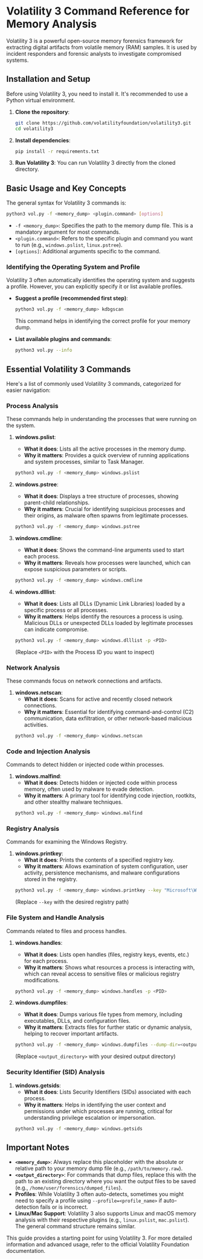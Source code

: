 # Volatility 3 Command Reference for Memory Analysis

Volatility 3 is a powerful open-source memory forensics framework for extracting digital artifacts from volatile memory (RAM) samples. It is used by incident responders and forensic analysts to investigate compromised systems.

## Installation and Setup

Before using Volatility 3, you need to install it. It's recommended to use a Python virtual environment.

1.  **Clone the repository**:
    ```bash
    git clone https://github.com/volatilityfoundation/volatility3.git
    cd volatility3
    ```

2.  **Install dependencies**:
    ```bash
    pip install -r requirements.txt
    ```

3.  **Run Volatility 3**:
    You can run Volatility 3 directly from the cloned directory.

## Basic Usage and Key Concepts

The general syntax for Volatility 3 commands is:

```bash
python3 vol.py -f <memory_dump> <plugin.command> [options]
```

*   `-f <memory_dump>`: Specifies the path to the memory dump file. This is a mandatory argument for most commands.
*   `<plugin.command>`: Refers to the specific plugin and command you want to run (e.g., `windows.pslist`, `linux.pstree`).
*   `[options]`: Additional arguments specific to the command.

### Identifying the Operating System and Profile

Volatility 3 often automatically identifies the operating system and suggests a profile. However, you can explicitly specify it or list available profiles.

*   **Suggest a profile (recommended first step)**:
    ```bash
    python3 vol.py -f <memory_dump> kdbgscan
    ```
    This command helps in identifying the correct profile for your memory dump.

*   **List available plugins and commands**:
    ```bash
    python3 vol.py --info
    ```

## Essential Volatility 3 Commands

Here's a list of commonly used Volatility 3 commands, categorized for easier navigation:

### Process Analysis

These commands help in understanding the processes that were running on the system.

1.  **windows.pslist**:
    -   **What it does**: Lists all the active processes in the memory dump.
    -   **Why it matters**: Provides a quick overview of running applications and system processes, similar to Task Manager.
    ```bash
    python3 vol.py -f <memory_dump> windows.pslist
    ```

2.  **windows.pstree**:
    -   **What it does**: Displays a tree structure of processes, showing parent-child relationships.
    -   **Why it matters**: Crucial for identifying suspicious processes and their origins, as malware often spawns from legitimate processes.
    ```bash
    python3 vol.py -f <memory_dump> windows.pstree
    ```

3.  **windows.cmdline**:
    -   **What it does**: Shows the command-line arguments used to start each process.
    -   **Why it matters**: Reveals how processes were launched, which can expose suspicious parameters or scripts.
    ```bash
    python3 vol.py -f <memory_dump> windows.cmdline
    ```

4.  **windows.dlllist**:
    -   **What it does**: Lists all DLLs (Dynamic Link Libraries) loaded by a specific process or all processes.
    -   **Why it matters**: Helps identify the resources a process is using. Malicious DLLs or unexpected DLLs loaded by legitimate processes can indicate compromise.
    ```bash
    python3 vol.py -f <memory_dump> windows.dlllist -p <PID>
    ```
    (Replace `<PID>` with the Process ID you want to inspect)

### Network Analysis

These commands focus on network connections and artifacts.

1.  **windows.netscan**:
    -   **What it does**: Scans for active and recently closed network connections.
    -   **Why it matters**: Essential for identifying command-and-control (C2) communication, data exfiltration, or other network-based malicious activities.
    ```bash
    python3 vol.py -f <memory_dump> windows.netscan
    ```

### Code and Injection Analysis

Commands to detect hidden or injected code within processes.

1.  **windows.malfind**:
    -   **What it does**: Detects hidden or injected code within process memory, often used by malware to evade detection.
    -   **Why it matters**: A primary tool for identifying code injection, rootkits, and other stealthy malware techniques.
    ```bash
    python3 vol.py -f <memory_dump> windows.malfind
    ```

### Registry Analysis

Commands for examining the Windows Registry.

1.  **windows.printkey**:
    -   **What it does**: Prints the contents of a specified registry key.
    -   **Why it matters**: Allows examination of system configuration, user activity, persistence mechanisms, and malware configurations stored in the registry.
    ```bash
    python3 vol.py -f <memory_dump> windows.printkey --key "Microsoft\Windows\CurrentVersion\Run"
    ```
    (Replace `--key` with the desired registry path)

### File System and Handle Analysis

Commands related to files and process handles.

1.  **windows.handles**:
    -   **What it does**: Lists open handles (files, registry keys, events, etc.) for each process.
    -   **Why it matters**: Shows what resources a process is interacting with, which can reveal access to sensitive files or malicious registry modifications.
    ```bash
    python3 vol.py -f <memory_dump> windows.handles -p <PID>
    ```

2.  **windows.dumpfiles**:
    -   **What it does**: Dumps various file types from memory, including executables, DLLs, and configuration files.
    -   **Why it matters**: Extracts files for further static or dynamic analysis, helping to recover important artifacts.
    ```bash
    python3 vol.py -f <memory_dump> windows.dumpfiles --dump-dir=<output_directory>
    ```
    (Replace `<output_directory>` with your desired output directory)

### Security Identifier (SID) Analysis

1.  **windows.getsids**:
    -   **What it does**: Lists Security Identifiers (SIDs) associated with each process.
    -   **Why it matters**: Helps in identifying the user context and permissions under which processes are running, critical for understanding privilege escalation or impersonation.
    ```bash
    python3 vol.py -f <memory_dump> windows.getsids
    ```

## Important Notes

*   **`<memory_dump>`**: Always replace this placeholder with the absolute or relative path to your memory dump file (e.g., `/path/to/memory.raw`).
*   **`<output_directory>`**: For commands that dump files, replace this with the path to an existing directory where you want the output files to be saved (e.g., `/home/user/forensics/dumped_files`).
*   **Profiles**: While Volatility 3 often auto-detects, sometimes you might need to specify a profile using `--profile=<profile_name>` if auto-detection fails or is incorrect.
*   **Linux/Mac Support**: Volatility 3 also supports Linux and macOS memory analysis with their respective plugins (e.g., `linux.pslist`, `mac.pslist`). The general command structure remains similar.

This guide provides a starting point for using Volatility 3. For more detailed information and advanced usage, refer to the official Volatility Foundation documentation.